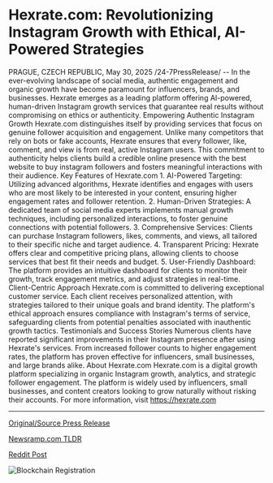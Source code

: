 # Hexrate.com: Revolutionizing Instagram Growth with Ethical, AI-Powered Strategies

PRAGUE, CZECH REPUBLIC, May 30, 2025 /24-7PressRelease/ -- In the ever-evolving landscape of social media, authentic engagement and organic growth have become paramount for influencers, brands, and businesses. Hexrate emerges as a leading platform offering AI-powered, human-driven Instagram growth services that guarantee real results without compromising on ethics or authenticity.  Empowering Authentic Instagram Growth Hexrate.com distinguishes itself by providing services that focus on genuine follower acquisition and engagement. Unlike many competitors that rely on bots or fake accounts, Hexrate ensures that every follower, like, comment, and view is from real, active Instagram users. This commitment to authenticity helps clients build a credible online presence with the best website to buy instagram followers and fosters meaningful interactions with their audience.  Key Features of Hexrate.com 1. AI-Powered Targeting: Utilizing advanced algorithms, Hexrate identifies and engages with users who are most likely to be interested in your content, ensuring higher engagement rates and follower retention. 2. Human-Driven Strategies: A dedicated team of social media experts implements manual growth techniques, including personalized interactions, to foster genuine connections with potential followers. 3. Comprehensive Services: Clients can purchase Instagram followers, likes, comments, and views, all tailored to their specific niche and target audience. 4. Transparent Pricing: Hexrate offers clear and competitive pricing plans, allowing clients to choose services that best fit their needs and budget. 5. User-Friendly Dashboard: The platform provides an intuitive dashboard for clients to monitor their growth, track engagement metrics, and adjust strategies in real-time.  Client-Centric Approach Hexrate.com is committed to delivering exceptional customer service. Each client receives personalized attention, with strategies tailored to their unique goals and brand identity. The platform's ethical approach ensures compliance with Instagram's terms of service, safeguarding clients from potential penalties associated with inauthentic growth tactics.  Testimonials and Success Stories Numerous clients have reported significant improvements in their Instagram presence after using Hexrate's services. From increased follower counts to higher engagement rates, the platform has proven effective for influencers, small businesses, and large brands alike.  About Hexrate.com Hexrate.com is a digital growth platform specializing in organic Instagram growth, analytics, and strategic follower engagement. The platform is widely used by influencers, small businesses, and content creators looking to grow naturally without risking their accounts.  For more information, visit https://hexrate.com 

---

[Original/Source Press Release](https://www.24-7pressrelease.com/press-release/523282/hexratecom-revolutionizing-instagram-growth-with-ethical-ai-powered-strategies)
                    

[Newsramp.com TLDR](https://newsramp.com/curated-news/hexrate-revolutionizes-instagram-growth-with-authenticity-and-ai-powered-strategies/f7012b4646daa44762f183bd8e2b9ed6) 

 



[Reddit Post](https://www.reddit.com/r/MarketingNewsramp/comments/1kyy0ov/hexrate_revolutionizes_instagram_growth_with/) 



![Blockchain Registration](https://cdn.newsramp.app/24-7PressRelease/qrcode/255/30/nukeSahd.webp)